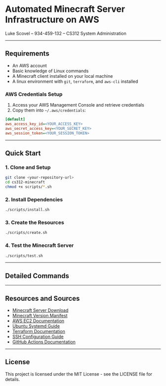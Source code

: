 # Automated Minecraft Server Infrastructure on AWS

Luke Scovel – 934-459-132 – CS312 System Administration

---

## Requirements

- An AWS account
- Basic knowledge of Linux commands
- A Minecraft client installed on your local machine
- A linux environment with `git`, `terraform`, and `aws-cli` installed

### AWS Credentials Setup
1. Access your AWS Management Console and retrieve credentials
2. Copy them into `~/.aws/credentials`:
```ini
[default]
aws_access_key_id=<YOUR_ACCESS_KEY>
aws_secret_access_key=<YOUR_SECRET_KEY>
aws_session_token=<YOUR_SESSION_TOKEN>
```
---

## Quick Start

### 1. Clone and Setup
```bash
git clone <your-repository-url>
cd cs312-minecraft
chmod +x scripts/*.sh
```

### 2. Install Dependencies
```bash
./scripts/install.sh
```

### 3. Create the Resources
```bash
./scripts/create.sh
```

### 4. Test the Minecraft Server
```bash
./scripts/test.sh
```

---

## Detailed Commands


---

## Resources and Sources

- [Minecraft Server Download](https://www.minecraft.net/en-us/download/server)
- [Minecraft Version Manifest](https://launchermeta.mojang.com/mc/game/version_manifest.json)
- [AWS EC2 Documentation](https://docs.aws.amazon.com/ec2/)
- [Ubuntu Systemd Guide](https://www.digitalocean.com/community/tutorials/how-to-use-systemctl-to-manage-systemd-services-and-units)
- [Terraform Documentation](https://developer.hashicorp.com/terraform/docs)
- [SSH Configuration Guide](https://www.ssh.com/academy/ssh/config)
- [GitHub Actions Documentation](https://docs.github.com/en/actions)

---

## License

This project is licensed under the MIT License - see the LICENSE file for details.
